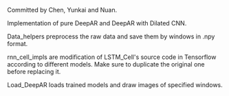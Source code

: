 Committed by Chen, Yunkai and Nuan. 

Implementation of pure DeepAR and DeepAR with Dilated CNN. 

Data_helpers preprocess the raw data and save them by windows in .npy format.

rnn_cell_impls are modification of LSTM_Cell's source code in Tensorflow according to different models. Make sure to duplicate the original one before replacing it.

Load_DeepAR loads trained models and draw images of specified windows.  

